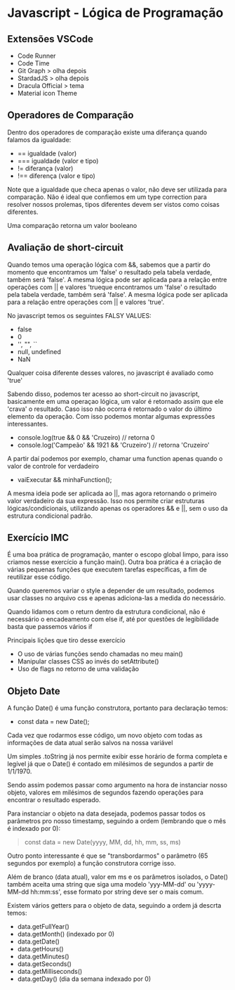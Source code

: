 # Javascript - Lógica de Programação

## Extensões VSCode
- Code Runner
- Code Time
- Git Graph > olha depois
- StardadJS > olha depois
- Dracula Official > tema
- Material icon Theme

## Operadores de Comparação

Dentro dos operadores de comparação existe uma diferança quando falamos da igualdade:
- ==  igualdade (valor)
- === igualdade (valor e tipo)
- !=  diferança (valor)
- !== diferença (valor e tipo)

Note que a igualdade que checa apenas o valor, não deve ser utilizada para comparação. Não é ideal que confiemos em um type correction para resolver nossos prolemas, tipos diferentes devem ser vistos como coisas diferentes.

Uma comparação retorna um valor booleano

## Avaliação de short-circuit

Quando temos uma operação lógica com &&, sabemos que a partir do momento que encontramos um 'false' o resultado pela tabela verdade, também será 'false'. A mesma lógica pode ser aplicada para a relação entre operações com || e valores 'trueque encontramos um 'false' o resultado pela tabela verdade, também será 'false'. A mesma lógica pode ser aplicada para a relação entre operações com || e valores 'true'.

No javascript temos os seguintes FALSY VALUES:
- false
- 0
- '', "", ``
- null, undefined
- NaN

Qualquer coisa diferente desses valores, no javascript é avaliado como 'true'

Sabendo disso, podemos ter acesso ao short-circuit no javascript, basicamente em uma operaçao lógica, um valor é retornado assim que ele 'crava' o resultado. Caso isso não ocorra é retornado o valor do último elemento da operação. Com isso podemos montar algumas expressões interessantes.
- console.log(true && 0 && 'Cruzeiro) // retorna 0
- console.log('Campeão' && 1921 && 'Cruzeiro') // retorna 'Cruzeiro'

A partir daí podemos por exemplo, chamar uma function apenas quando o valor de controle for verdadeiro
- vaiExecutar && minhaFunction();

A mesma ideia pode ser aplicada ao ||, mas agora retornando o primeiro valor verdadeiro da sua expressão. Isso nos permite criar estruturas lógicas/condicionais, utilizando apenas os operadores && e ||, sem o uso da estrutura condicional padrão.

## Exercício IMC

É uma boa prática de programação, manter o escopo global limpo, para isso criamos nesse exercício a função main().
Outra boa prática é a criação de várias pequenas funções que executem tarefas específicas, a fim de reutilizar esse código.

Quando queremos variar o style a depender de um resultado, podemos usar classes no arquivo css e apenas adiciona-las a medida do necessário.

Quando lidamos com o return dentro da estrutura condicional, não é necessário o encadeamento com else if, até por questões de legibilidade basta que passemos vários if

Principais lições que tiro desse exercício
- O uso de várias funções sendo chamadas no meu main()
- Manipular classes CSS ao invés do setAttribute()
- Uso de flags no retorno de uma validação

## Objeto Date

A função Date() é uma função construtora, portanto para declaração temos:
- const data = new Date();

Cada vez que rodarmos esse código, um novo objeto com todas as informações de data atual serão salvos na nossa variável

Um simples .toString já nos permite exibir esse horário de forma completa e legível já que o Date() é contado em milésimos de segundos a partir de 1/1/1970.

Sendo assim podemos passar como argumento na hora de instanciar nosso objeto, valores em milésimos de segundos fazendo operações para encontrar o resultado esperado.

Para instanciar o objeto na data desejada, podemos passar todos os parâmetros pro nosso timestamp, seguindo a ordem (lembrando que o mês é indexado por 0):
> const data = new Date(yyyy, MM, dd, hh, mm, ss, ms)

Outro ponto interessante é que se "transbordarmos" o parâmetro (65 segundos por exemplo) a função construtora corrige isso.

Além de branco (data atual), valor em ms e os parâmetros isolados, o Date() também aceita uma string que siga uma modelo 'yyy-MM-dd' ou 'yyyy-MM-dd hh:mm:ss', esse formato por string deve ser o mais comum.

Existem vários getters para o objeto de data, seguindo a ordem já descrta temos:
- data.getFullYear()
- data.getMonth() (indexado por 0)
- data.getDate()
- data.getHours()
- data.getMinutes()
- data.getSeconds()
- data.getMilliseconds()
- data.getDay() (dia da semana indexado por 0)



 
